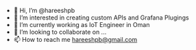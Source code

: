 - 👋 Hi, I’m @hareeshpb
- 👀 I’m interested in creating custom APIs and Grafana Plugings
- 🌱 I’m currently working as IoT Engineer in Oman
- 💞️ I’m looking to collaborate on ...
- 📫 How to reach me hareeshpb@gmail.com

<!---
hareeshpb/hareeshpb is a ✨ special ✨ repository because its `README.md` (this file) appears on your GitHub profile.
You can click the Preview link to take a look at your changes.
--->
